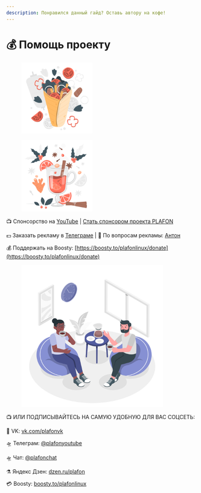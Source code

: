 ```yaml
---
description: Понравился данный гайд? Оставь автору на кофе!
---
```


# 💰 Помощь проекту

<div>

<figure><img src="../.gitbook/assets/Shawarma-pana.png" alt="" width="188"><figcaption></figcaption></figure>

 

<figure><img src="../.gitbook/assets/Mulled wine-pana.png" alt="" width="188"><figcaption></figcaption></figure>

</div>

📺 Спонсорство на [YouTube](https://bit.ly/3MHNzWa) | [Стать спонсором проекта PLAFON](https://bit.ly/3MHNzWa)

💵 Заказать рекламу в [Телеграме](https://t.me/plafonyoutube) | 💬 По вопросам рекламы: [Aнтон](https://t.me/Toxblh)

💰 Поддержать на Boosty: [https://boosty.to/plafonlinux/donate](https://boosty.to/plafonlinux/donate)

<figure><img src="../.gitbook/assets/Coffee break-amico.png" alt="" width="375"><figcaption></figcaption></figure>

📺 ИЛИ ПОДПИСЫВАЙТЕСЬ НА САМУЮ УДОБНУЮ ДЛЯ ВАС СОЦСЕТЬ:

🚁 VK: [vk.com/plafonvk](https://vk.com/plafonvk)&#x20;

🛸 Телеграм: [@plafonyoutube](https://t.me/plafonyoutube)&#x20;

🛸 Чат: [@plafonchat](https://t.me/plafonchat)&#x20;

⚗️ Яндекс Дзен: [dzen.ru/plafon](https://dzen.ru/plafon)&#x20;

💳 Boosty: [boosty.to/plafonlinux](https://boosty.to/plafonlinux)

